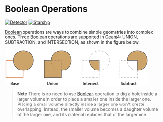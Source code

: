 # Boolean Operations

[![Detector](https://img.shields.io/badge/Detector-Definition-red?style=flat)](..)
[![Starship](https://img.shields.io/badge/SpaceX-Starship-blue?style=flat)](star/ship)

[Boolean][] operations are ways to combine simple geometries into complex ones. Three [Boolean][] operations are supported in [Geant4](../..): UNION, SUBTRACTION, and INTERSECTION, as shown in the figure below.

![Boolean operations](operations.png)

> **Note**
> There is no need to use [Boolean][] operation to dig a hole inside a larger volume in order to place a smaller one inside the larger one. Placing a small volume directly inside a larger one won't create overlapping. Instead, the smaller volume becomes a daughter volume of the larger one, and its material replaces that of the larger one.

[Boolean]: https://geant4-userdoc.web.cern.ch/UsersGuides/ForApplicationDeveloper/html/Detector/Geometry/geomSolids.html#solids-made-by-boolean-operations
